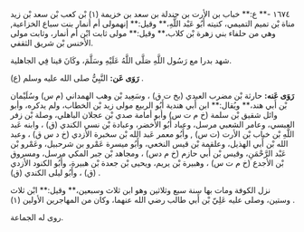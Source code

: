 ١٦٧٤ -** ع:** خباب بن الأرت بن جندلة بن سعد بن خزيمة (١) بْن كعب بْن سعد بْن زيد مناة بْن تميم التميمي، كنيته أَبُو عَبْد اللَّهِ،** وقيل:** إنهمولى أم أنمار بنت سباع الخزاعية, وهي من حلفاء بني زهرة بْن كلاب،** وقيل:** مولى ثابت ابْن أم أنمار، وثابت مولى الأخنس بْن شريق الثقفي.

شهد بدرا مع رَسُول اللَّهِ صَلَّى اللَّهُ عَلَيْهِ وسَلَّمَ، وكَانَ قينا فِي الجاهلية.

**رَوَى عَن:** النَّبِيُّ صلى الله عليه وسلم (ع) .

**رَوَى عَنه:** حارثة بْن مضرب العبدي (بخ ت ق) ، وسَعِيد بْن وهب الهمداني (م س) وسُلَيْمان بْن أَبي هند،** ويُقال:** ابن أَبي هندية أَبُو الربيع مولى زيد بْن الخطاب، ولم يدكره، وأبو وائل شقيق بْن سلمة (خ م ت س) وأبو أمامة صدي بْن عجلان الباهلي، وصلة بْن زفر العبسي، وعامر الشعبي مرسل، وعباد أَبُو الأخضر، وعبادة بْن نسي الكندي (ق) ، وابنه عَبد اللَّهِ بْن خباب بْن الأرت (ت س) , وأَبُو معمر عَبد الله بْن سخبرة الأزدي (خ د س ق) ، وعبد الله بْن أَبي الهذيل، وعلقمة بْن قيس النخعي، وأَبُو ميسرة عَمْرو بن شرحبيل، وعَمْرو بْن عَبْد الرَّحْمَنِ، وقيس بْن أَبي حازم (خ م دس) ، ومجاهد بْن جبر المكي مرسل، ومسروق بْن الأجدع (خ م ت س) ، وهبيرة بْن يريم، ويحيى بْن جعدة بْن هبيرة، وأَبُو الكنود الأزدي (ق) ، وأَبُو ليلى الكندي (ق) .

نزل الكوفة ومات بها سنة سبع وثلاثين وهو ابن ثلاث وسبعين،** وقيل:** ابْن ثلاث وستين، وصلى عليه عَلِيّ بْن أَبي طالب رضي الله عنهما، وكان من المهاجرين الأولين (١) .

روى له الجماعة.